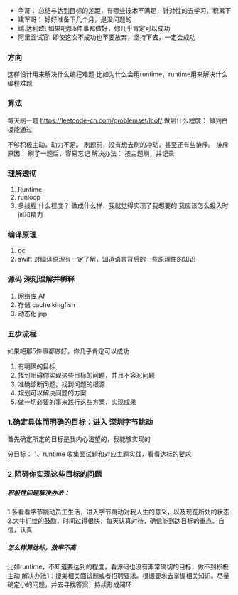 * 争哥：
总结与达到目标的差距，有哪些技术不满足，针对性的去学习、积累下
* 建军哥：
好好准备下几个月，是没问题的
* 瑞.达利欧:
如果吧那5件事都做好，你几乎肯定可以成功
* 阿里面试官:
即使这次不成功也不要放弃，坚持下去，一定会成功

### 方向
这样设计用来解决什么编程难题
比如为什么会用runtime，runtime用来解决什么编程难题

### 算法
每天刷一题
https://leetcode-cn.com/problemset/lcof/
做到什么程度：
做到白板能通过

不够积极主动，动力不足。
刷题前，没有想去刷的冲动，甚至还有些排斥。
排斥原因：
刷了一题后，容易忘记
解决办法：
按主题刷，并记录

### 理解透彻
1. Runtime
2. runloop
3. 多线程
什么程度？
做成什么样，我就觉得实现了我想要的
我应该怎么投入时间和精力

### 编译原理
1. oc 
2. swift
对编译原理有一定了解，知道语言背后的一些原理性的知识

### 源码 深刻理解并稀释
1. 网络库 Af
2. 存储 cache kingfish
4. 动态化 jsp

### 五步流程
如果吧那5件事都做好，你几乎肯定可以成功
1. 有明确的目标
2. 找到阻碍你实现这些目标的问题，并且不容忍问题
3. 准确诊断问题，找到问题的根源
4. 规划可以解决问题的方案
5. 做一切必要的事来践行这些方案，实现成果

### 1.确定具体而明确的目标：进入 深圳字节跳动
首先确定所定的目标是我内心渴望的，我能够实现的

分目标：
1、runtime
收集面试题和对应主题实践，看看达标的要求

### 2.阻碍你实现这些目标的问题
##### 积极性问题解决办法：
1.多看看字节跳动员工生活，进入字节跳动对我人生的意义，以及现在所处的状态
2.大牛们给的鼓励，时间过得很快，每天认真对待，确信能到达目标的重点。自信，认真
##### 怎么样算达标，效率不高
比如runtime，不知道要达到的程度，看源码也没有非常确切的目标，做不到积极主动
解决办法1：搜集相关面试题或者招聘要求。根据要求去掌握相关知识。尽量确定小的问题，并去寻找答案，持续形成闭环
